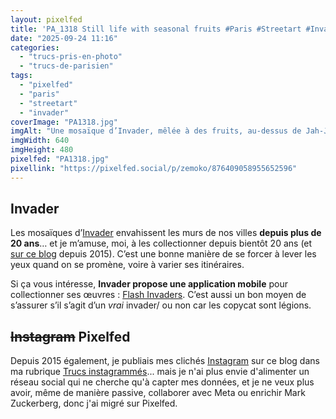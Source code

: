 ```yaml
---
layout: pixelfed
title: 'PA_1318 Still life with seasonal fruits #Paris #Streetart #Invader'
date: "2025-09-24 11:16"
categories: 
  - "trucs-pris-en-photo"
  - "trucs-de-parisien"
tags: 
  - "pixelfed"
  - "paris"
  - "streetart"
  - "invader"
coverImage: "PA1318.jpg"
imgAlt: "Une mosaïque d’Invader, mêlée à des fruits, au-dessus de Jah-Jah"
imgWidth: 640
imgHeight: 480
pixelfed: "PA1318.jpg"
pixellink: "https://pixelfed.social/p/zemoko/876409058955652596"
---
```


<h2 id="invader">Invader</h2>

<p>Les mosaïques d’<a href="https://fr.wikipedia.org/wiki/Invader_%28artiste%29">Invader</a> envahissent les murs de nos villes <strong>depuis plus de 20&nbsp;ans</strong>… et je m’amuse, moi, à les collectionner depuis bientôt 20&nbsp;ans (et <a href="/tag/spaceinvader/">sur ce blog</a> depuis 2015). C’est une bonne manière de se forcer à lever les yeux quand on se promène, voire à varier ses itinéraires.</p>

<p>Si ça vous intéresse, <strong>Invader propose une application mobile</strong> pour collectionner ses œuvres&nbsp;: <a href="http://www.space-invaders.com/flashinvaders/">Flash Invaders</a>. C’est aussi un bon moyen de s’assurer s’il s’agit d’un <em>vrai</em> invader/ ou non car les copycat sont légions.</p>

<h2 id="pixelfed"><s>Instagram</s> Pixelfed</h2>

<p>Depuis 2015 également, je publiais mes clichés <a href="https://www.instagram.com/zemoko/">Instagram</a> sur ce blog dans ma rubrique <a href="/category/trucs-pris-en-photos/trucs-instagrammes/">Trucs instagrammés</a>... mais je n'ai plus envie d'alimenter un réseau social qui ne cherche qu'à capter mes données, et je ne veux plus avoir, même de manière passive, collaborer avec Meta ou enrichir Mark Zuckerberg, donc j'ai migré sur Pixelfed.</p>
